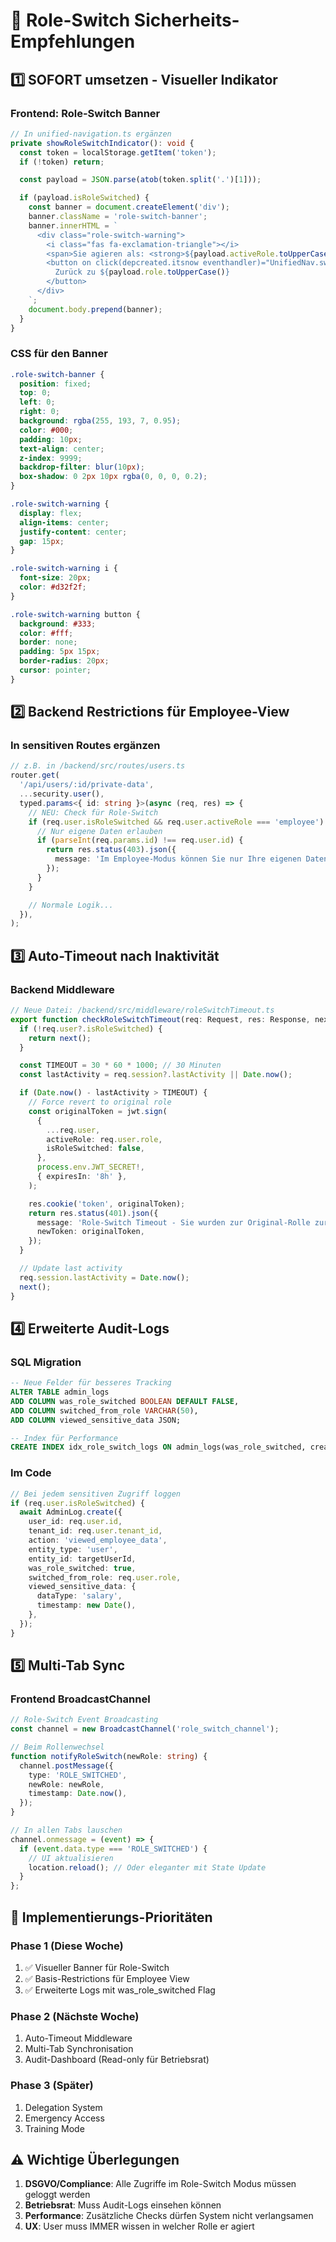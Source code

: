 # 🚨 Role-Switch Sicherheits-Empfehlungen

## 1️⃣ SOFORT umsetzen - Visueller Indikator

### Frontend: Role-Switch Banner

```typescript
// In unified-navigation.ts ergänzen
private showRoleSwitchIndicator(): void {
  const token = localStorage.getItem('token');
  if (!token) return;

  const payload = JSON.parse(atob(token.split('.')[1]));

  if (payload.isRoleSwitched) {
    const banner = document.createElement('div');
    banner.className = 'role-switch-banner';
    banner.innerHTML = `
      <div class="role-switch-warning">
        <i class="fas fa-exclamation-triangle"></i>
        <span>Sie agieren als: <strong>${payload.activeRole.toUpperCase()}</strong></span>
        <button on click(depcreated.itsnow eventhandler)="UnifiedNav.switchBackToOriginalRole()">
          Zurück zu ${payload.role.toUpperCase()}
        </button>
      </div>
    `;
    document.body.prepend(banner);
  }
}
```

### CSS für den Banner

```css
.role-switch-banner {
  position: fixed;
  top: 0;
  left: 0;
  right: 0;
  background: rgba(255, 193, 7, 0.95);
  color: #000;
  padding: 10px;
  text-align: center;
  z-index: 9999;
  backdrop-filter: blur(10px);
  box-shadow: 0 2px 10px rgba(0, 0, 0, 0.2);
}

.role-switch-warning {
  display: flex;
  align-items: center;
  justify-content: center;
  gap: 15px;
}

.role-switch-warning i {
  font-size: 20px;
  color: #d32f2f;
}

.role-switch-warning button {
  background: #333;
  color: #fff;
  border: none;
  padding: 5px 15px;
  border-radius: 20px;
  cursor: pointer;
}
```

## 2️⃣ Backend Restrictions für Employee-View

### In sensitiven Routes ergänzen

```typescript
// z.B. in /backend/src/routes/users.ts
router.get(
  '/api/users/:id/private-data',
  ...security.user(),
  typed.params<{ id: string }>(async (req, res) => {
    // NEU: Check für Role-Switch
    if (req.user.isRoleSwitched && req.user.activeRole === 'employee') {
      // Nur eigene Daten erlauben
      if (parseInt(req.params.id) !== req.user.id) {
        return res.status(403).json({
          message: 'Im Employee-Modus können Sie nur Ihre eigenen Daten einsehen',
        });
      }
    }

    // Normale Logik...
  }),
);
```

## 3️⃣ Auto-Timeout nach Inaktivität

### Backend Middleware

```typescript
// Neue Datei: /backend/src/middleware/roleSwitchTimeout.ts
export function checkRoleSwitchTimeout(req: Request, res: Response, next: NextFunction) {
  if (!req.user?.isRoleSwitched) {
    return next();
  }

  const TIMEOUT = 30 * 60 * 1000; // 30 Minuten
  const lastActivity = req.session?.lastActivity || Date.now();

  if (Date.now() - lastActivity > TIMEOUT) {
    // Force revert to original role
    const originalToken = jwt.sign(
      {
        ...req.user,
        activeRole: req.user.role,
        isRoleSwitched: false,
      },
      process.env.JWT_SECRET!,
      { expiresIn: '8h' },
    );

    res.cookie('token', originalToken);
    return res.status(401).json({
      message: 'Role-Switch Timeout - Sie wurden zur Original-Rolle zurückgesetzt',
      newToken: originalToken,
    });
  }

  // Update last activity
  req.session.lastActivity = Date.now();
  next();
}
```

## 4️⃣ Erweiterte Audit-Logs

### SQL Migration

```sql
-- Neue Felder für besseres Tracking
ALTER TABLE admin_logs
ADD COLUMN was_role_switched BOOLEAN DEFAULT FALSE,
ADD COLUMN switched_from_role VARCHAR(50),
ADD COLUMN viewed_sensitive_data JSON;

-- Index für Performance
CREATE INDEX idx_role_switch_logs ON admin_logs(was_role_switched, created_at);
```

### Im Code

```typescript
// Bei jedem sensitiven Zugriff loggen
if (req.user.isRoleSwitched) {
  await AdminLog.create({
    user_id: req.user.id,
    tenant_id: req.user.tenant_id,
    action: 'viewed_employee_data',
    entity_type: 'user',
    entity_id: targetUserId,
    was_role_switched: true,
    switched_from_role: req.user.role,
    viewed_sensitive_data: {
      dataType: 'salary',
      timestamp: new Date(),
    },
  });
}
```

## 5️⃣ Multi-Tab Sync

### Frontend BroadcastChannel

```typescript
// Role-Switch Event Broadcasting
const channel = new BroadcastChannel('role_switch_channel');

// Beim Rollenwechsel
function notifyRoleSwitch(newRole: string) {
  channel.postMessage({
    type: 'ROLE_SWITCHED',
    newRole: newRole,
    timestamp: Date.now(),
  });
}

// In allen Tabs lauschen
channel.onmessage = (event) => {
  if (event.data.type === 'ROLE_SWITCHED') {
    // UI aktualisieren
    location.reload(); // Oder eleganter mit State Update
  }
};
```

## 🚀 Implementierungs-Prioritäten

### Phase 1 (Diese Woche)

1. ✅ Visueller Banner für Role-Switch
2. ✅ Basis-Restrictions für Employee View
3. ✅ Erweiterte Logs mit was_role_switched Flag

### Phase 2 (Nächste Woche)

1. Auto-Timeout Middleware
2. Multi-Tab Synchronisation
3. Audit-Dashboard (Read-only für Betriebsrat)

### Phase 3 (Später)

1. Delegation System
2. Emergency Access
3. Training Mode

## ⚠️ Wichtige Überlegungen

1. **DSGVO/Compliance**: Alle Zugriffe im Role-Switch Modus müssen geloggt werden
2. **Betriebsrat**: Muss Audit-Logs einsehen können
3. **Performance**: Zusätzliche Checks dürfen System nicht verlangsamen
4. **UX**: User muss IMMER wissen in welcher Rolle er agiert
